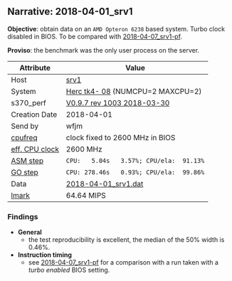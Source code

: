 ## Narrative: 2018-04-01_srv1

**Objective**: obtain data on an `AMD Opteron 6238` based system. Turbo clock disabled in BIOS.
To be compared with [2018-04-07_srv1-pf](2018-04-07_srv1-pf.md).

**Proviso**: the benchmark was the only user process on the server.

| Attribute | Value |
| --------- | ----- |
| Host   | [srv1](hostinfo_srv1.md) |
| System | [Herc tk4- 08](sysinfo_tk4m08.md) (NUMCPU=2 MAXCPU=2) |
| s370_perf | [V0.9.7  rev  1003  2018-03-30](https://github.com/wfjm/s370-perf/blob/2685ff0/codes/s370_perf.asm) |
| Creation Date | 2018-04-01 |
| Send by | wfjm |
| [cpufreq](README_narr.md#user-content-cpufreq) | clock fixed to 2600 MHz in BIOS |
| [eff. CPU clock](README_narr.md#user-content-effclk) | 2600 MHz |
| [ASM step](README_narr.md#user-content-asm) | `CPU:   5.04s   3.57%; CPU/ela:  91.13%` |
| [GO step](README_narr.md#user-content-go)   | `CPU: 278.46s   0.93%; CPU/ela:  99.86%` |
| Data | [2018-04-01_srv1.dat](../data/2018-04-01_srv1.dat) |
| [lmark](README_narr.md#user-content-lmark) | 64.64 MIPS |

### <a id="find">Findings</a>
- **General**
  - the test reproducibility is excellent, the median of the 50% width is 0.46%.
- **Instruction timing**
  - see [2018-04-07_srv1-pf](2018-04-07_srv1-pf.md##user-content-find) for a
    comparison with a run taken with a _turbo enabled_ BIOS setting.
